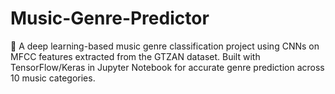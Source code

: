 # Music-Genre-Predictor
🎵 A deep learning-based music genre classification project using CNNs on MFCC features extracted from the GTZAN dataset. Built with TensorFlow/Keras in Jupyter Notebook for accurate genre prediction across 10 music categories.
